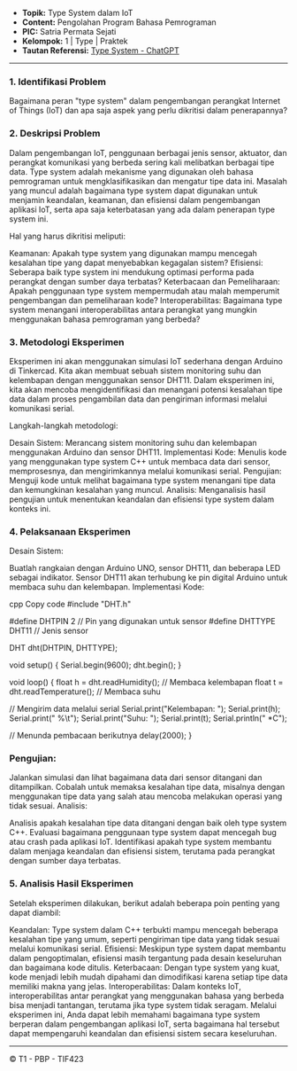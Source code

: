 
- **Topik:** Type System dalam IoT
- **Content:** Pengolahan Program Bahasa Pemrograman
- **PIC:** Satria Permata Sejati
- **Kelompok:** 1 | Type | Praktek
- **Tautan Referensi:** [Type System - ChatGPT](https://chatgpt.com/share/d3a7f66d-554e-4944-aee0-b00be8b90a14)

---

### 1. Identifikasi Problem
Bagaimana peran "type system" dalam pengembangan perangkat Internet of Things (IoT) dan apa saja aspek yang perlu dikritisi dalam penerapannya?

### 2. Deskripsi Problem
Dalam pengembangan IoT, penggunaan berbagai jenis sensor, aktuator, dan perangkat komunikasi yang berbeda sering kali melibatkan berbagai tipe data. Type system adalah mekanisme yang digunakan oleh bahasa pemrograman untuk mengklasifikasikan dan mengatur tipe data ini. Masalah yang muncul adalah bagaimana type system dapat digunakan untuk menjamin keandalan, keamanan, dan efisiensi dalam pengembangan aplikasi IoT, serta apa saja keterbatasan yang ada dalam penerapan type system ini.

Hal yang harus dikritisi meliputi:

Keamanan: Apakah type system yang digunakan mampu mencegah kesalahan tipe yang dapat menyebabkan kegagalan sistem?
Efisiensi: Seberapa baik type system ini mendukung optimasi performa pada perangkat dengan sumber daya terbatas?
Keterbacaan dan Pemeliharaan: Apakah penggunaan type system mempermudah atau malah memperumit pengembangan dan pemeliharaan kode?
Interoperabilitas: Bagaimana type system menangani interoperabilitas antara perangkat yang mungkin menggunakan bahasa pemrograman yang berbeda?

### 3. Metodologi Eksperimen
Eksperimen ini akan menggunakan simulasi IoT sederhana dengan Arduino di Tinkercad. Kita akan membuat sebuah sistem monitoring suhu dan kelembapan dengan menggunakan sensor DHT11. Dalam eksperimen ini, kita akan mencoba mengidentifikasi dan menangani potensi kesalahan tipe data dalam proses pengambilan data dan pengiriman informasi melalui komunikasi serial.

Langkah-langkah metodologi:

Desain Sistem: Merancang sistem monitoring suhu dan kelembapan menggunakan Arduino dan sensor DHT11.
Implementasi Kode: Menulis kode yang menggunakan type system C++ untuk membaca data dari sensor, memprosesnya, dan mengirimkannya melalui komunikasi serial.
Pengujian: Menguji kode untuk melihat bagaimana type system menangani tipe data dan kemungkinan kesalahan yang muncul.
Analisis: Menganalisis hasil pengujian untuk menentukan keandalan dan efisiensi type system dalam konteks ini.

### 4. Pelaksanaan Eksperimen
Desain Sistem:

Buatlah rangkaian dengan Arduino UNO, sensor DHT11, dan beberapa LED sebagai indikator.
Sensor DHT11 akan terhubung ke pin digital Arduino untuk membaca suhu dan kelembapan.
Implementasi Kode:

cpp
Copy code
#include "DHT.h"

#define DHTPIN 2     // Pin yang digunakan untuk sensor
#define DHTTYPE DHT11   // Jenis sensor

DHT dht(DHTPIN, DHTTYPE);

void setup() {
  Serial.begin(9600);
  dht.begin();
}

void loop() {
  float h = dht.readHumidity();    // Membaca kelembapan
  float t = dht.readTemperature(); // Membaca suhu

  // Mengirim data melalui serial
  Serial.print("Kelembapan: ");
  Serial.print(h);
  Serial.print(" %\t");
  Serial.print("Suhu: ");
  Serial.print(t);
  Serial.println(" *C");

  // Menunda pembacaan berikutnya
  delay(2000);
}

### Pengujian:

Jalankan simulasi dan lihat bagaimana data dari sensor ditangani dan ditampilkan.
Cobalah untuk memaksa kesalahan tipe data, misalnya dengan menggunakan tipe data yang salah atau mencoba melakukan operasi yang tidak sesuai.
Analisis:

Analisis apakah kesalahan tipe data ditangani dengan baik oleh type system C++.
Evaluasi bagaimana penggunaan type system dapat mencegah bug atau crash pada aplikasi IoT.
Identifikasi apakah type system membantu dalam menjaga keandalan dan efisiensi sistem, terutama pada perangkat dengan sumber daya terbatas.
### 5. Analisis Hasil Eksperimen
Setelah eksperimen dilakukan, berikut adalah beberapa poin penting yang dapat diambil:

Keandalan: Type system dalam C++ terbukti mampu mencegah beberapa kesalahan tipe yang umum, seperti pengiriman tipe data yang tidak sesuai melalui komunikasi serial.
Efisiensi: Meskipun type system dapat membantu dalam pengoptimalan, efisiensi masih tergantung pada desain keseluruhan dan bagaimana kode ditulis.
Keterbacaan: Dengan type system yang kuat, kode menjadi lebih mudah dipahami dan dimodifikasi karena setiap tipe data memiliki makna yang jelas.
Interoperabilitas: Dalam konteks IoT, interoperabilitas antar perangkat yang menggunakan bahasa yang berbeda bisa menjadi tantangan, terutama jika type system tidak seragam.
Melalui eksperimen ini, Anda dapat lebih memahami bagaimana type system berperan dalam pengembangan aplikasi IoT, serta bagaimana hal tersebut dapat mempengaruhi keandalan dan efisiensi sistem secara keseluruhan.

---

© T1 - PBP - TIF423
